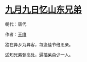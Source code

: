 # [九月九日忆山东兄弟](http://so.gushiwen.org/view_5780.aspx)

朝代：唐代

作者：[王维](http://so.gushiwen.org/author_515.aspx)

独在异乡为异客，每逢佳节倍思亲。

遥知兄弟登高处，遍插茱萸少一人。

